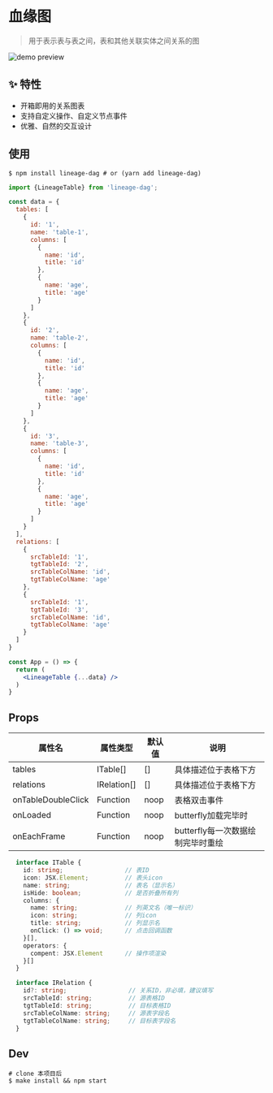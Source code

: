 # 血缘图

> 用于表示表与表之间，表和其他关联实体之间关系的图

![demo preview](https://img.alicdn.com/imgextra/i4/O1CN01ou8wTq20SQv4AnedD_!!6000000006848-1-tps-1337-761.gif)

## ✨ 特性

- 开箱即用的关系图表
- 支持自定义操作、自定义节点事件
- 优雅、自然的交互设计

## 使用

```shell
$ npm install lineage-dag # or (yarn add lineage-dag)
```

```jsx
import {LineageTable} from 'lineage-dag';

const data = {
  tables: [
    {
      id: '1',
      name: 'table-1',
      columns: [
        {
          name: 'id',
          title: 'id'
        },
        {
          name: 'age',
          title: 'age'
        }
      ]
    },
    {
      id: '2',
      name: 'table-2',
      columns: [
        {
          name: 'id',
          title: 'id'
        },
        {
          name: 'age',
          title: 'age'
        }
      ]      
    },
    {
      id: '3',
      name: 'table-3',
      columns: [
        {
          name: 'id',
          title: 'id'
        },
        {
          name: 'age',
          title: 'age'
        }
      ]      
    }    
  ],
  relations: [
    {
      srcTableId: '1',
      tgtTableId: '2',
      srcTableColName: 'id',
      tgtTableColName: 'age'
    },
    {
      srcTableId: '1',
      tgtTableId: '3',
      srcTableColName: 'id',
      tgtTableColName: 'age'
    }
  ]
}

const App = () => {
  return (
    <LineageTable {...data} />
  )
}
```

## Props

| 属性名 | 属性类型 | 默认值 |  说明 |
| ---- | ---- | ---- | ---- |
| tables | ITable[] | [] | 具体描述位于表格下方 |
| relations | IRelation[] | [] | 具体描述位于表格下方 |
| onTableDoubleClick | Function | noop | 表格双击事件 |
| onLoaded | Function | noop | butterfly加载完毕时 |
| onEachFrame | Function | noop | butterfly每一次数据绘制完毕时重绘 |

```ts
  interface ITable {
    id: string;                 // 表ID
    icon: JSX.Element;          // 表头icon
    name: string;               // 表名（显示名）
    isHide: boolean;            // 是否折叠所有列
    columns: {
      name: string;             // 列英文名（唯一标识）
      icon: string;             // 列icon
      title: string;            // 列显示名
      onClick: () => void;      // 点击回调函数
    }[],
    operators: {
      compent: JSX.Element      // 操作项渲染
    }[]
  }

  interface IRelation {
    id?: string;                 // 关系ID，非必填，建议填写
    srcTableId: string;          // 源表格ID
    tgtTableId: string;          // 目标表格ID
    srcTableColName: string;     // 源表字段名
    tgtTableColName: string;     // 目标表字段名
  }
```

## Dev

```shell
# clone 本项目后
$ make install && npm start
```